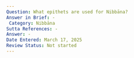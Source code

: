 ```yaml
---
Question: What epithets are used for Nibbāna?
Answer in Brief: -
 Category: Nibbāna
Sutta References: -
Answer: -
Date Entered: March 17, 2025
Review Status: Not started
---
```

